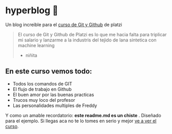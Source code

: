 # hyperblog 💚
Un blog increible para el [curso de Git y Github](https://platzi.com/cursos/git-github/ "curso de Git y Github") de platzi
> El curso de Git y Github de Platzi es lo que me hacia falta para triplicar mi salario y lanzarme a la industris del tejido de lana sintetica con machine learning
> - niñita
## En este curso vemos todo:
* Todos los comandos de GIT
* El flujo de trabajo en Github
* El buen amor por las buenas practicas
* Trucos muy loco del profesor
* Las personalidades multiples de Freddy

Y como un amable recordatorio: **este readme.md es un chiste** . Diseñado para el ejemplo. Si llegas aca no te lo tomes en serio y mejor [ve a ver el curso](https://platzi.com/cursos/git-github/ "ve a ver el curso").